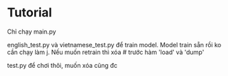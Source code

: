 # Tutorial

Chỉ chạy main.py

english_test.py và vietnamese_test.py để train model. Model train sẵn rồi ko cần chạy làm j. Nếu muốn retrain thì xóa # trước hàm 'load' và 'dump'

test.py để chơi thôi, muốn xóa cũng đc

